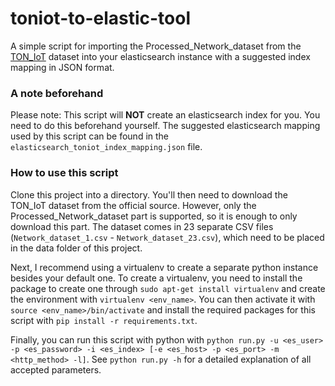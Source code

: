 # toniot-to-elastic-tool
A simple script for importing the Processed_Network_dataset from the [TON_IoT](https://research.unsw.edu.au/projects/toniot-datasets)
dataset into your elasticsearch instance with a suggested index mapping in JSON format.

### A note beforehand

Please note: This script will **NOT** create an elasticsearch index for you. You need to do this beforehand yourself.
The suggested elasticsearch mapping used by this script can be found in the
`elasticsearch_toniot_index_mapping.json` file.

### How to use this script

Clone this project into a directory. You'll then need to download the TON_IoT dataset from the official source.
However, only the Processed_Network_dataset part is supported, so it is enough to only download this part.
The dataset comes in 23 separate CSV files (`Network_dataset_1.csv` - `Network_dataset_23.csv`), which need to be
placed in the data folder of this project.

Next, I recommend using a virtualenv to create a separate python instance besides your default one. To create a
virtualenv, you need to install the package to create one through `sudo apt-get install virtualenv` and create the
environment with `virtualenv <env_name>`. You can then activate it with `source <env_name>/bin/activate` and install
the required packages for this script with `pip install -r requirements.txt`.

Finally, you can run this script with python with `python run.py -u <es_user>
-p <es_password> -i <es_index> [-e <es_host> -p <es_port> -m <http_method> -l]`. See `python run.py -h` for a detailed
explanation of all accepted parameters.